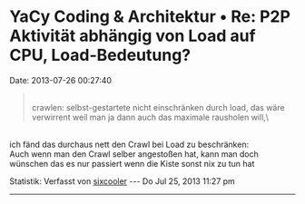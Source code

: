 YaCy Coding & Architektur • Re: P2P Aktivität abhängig von Load auf CPU, Load-Bedeutung?
========================================================================================

Date: 2013-07-26 00:27:40

> <div>
>
> \
> crawlen: selbst-gestartete nicht einschränken durch load, das wäre
> verwirrent weil man ja dann auch das maximale rausholen will,\
>
> </div>

\
ich fänd das durchaus nett den Crawl bei Load zu beschränken:\
Auch wenn man den Crawl selber angestoßen hat, kann man doch wünschen
das es nur passiert wenn die Kiste sonst nix zu tun hat

Statistik: Verfasst von
[sixcooler](http://forum.yacy-websuche.de/memberlist.php?mode=viewprofile&u=274)
--- Do Jul 25, 2013 11:27 pm

------------------------------------------------------------------------
